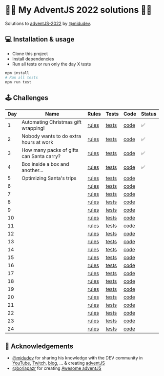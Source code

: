 # 🎅🎄 My AdventJS 2022 solutions 🎄🎅

Solutions to [adventJS-2022](https://adventjs.dev/) by [@midudev](https://twitter.com/midudev).

## 💻️ Installation & usage

- Clone this project
- Install dependencies
- Run all tests or run only the day X tests

```bash
npm install
# Run all tests
npm run test
```

## 🕹️ Challenges

| Day | Name                                | Rules                                            | Tests                              | Code                         | Status |
| --- | ----------------------------------- | ------------------------------------------------ | ---------------------------------- | ---------------------------- | ------ |
| 1   | Automating Christmas gift wrapping! | [rules](https://adventjs.dev/challenges/2022/1)  | [tests](./src/day01/index.test.ts) | [code](./src/day01/index.ts) | ✅     |
| 2   |Nobody wants to do extra hours at work | [rules](https://adventjs.dev/challenges/2022/2)  | [tests](./src/day02/index.test.ts) | [code](./src/day02/index.ts) |  ✅    |
| 3   |How many packs of gifts can Santa carry?| [rules](https://adventjs.dev/challenges/2022/3)  | [tests](./src/day03/index.test.ts) | [code](./src/day03/index.ts) |  ✅    |
| 4   | Box inside a box and another...   | [rules](https://adventjs.dev/challenges/2022/4)  | [tests](./src/day04/index.test.ts) | [code](./src/day04/index.ts) |  ✅    |
| 5   | Optimizing Santa's trips              | [rules](https://adventjs.dev/challenges/2022/5)  | [tests](./src/day05/index.test.ts) | [code](./src/day05/index.ts) |       |
| 6   |                                     | [rules](https://adventjs.dev/challenges/2022/6)  | [tests](./src/day06/index.test.ts) | [code](./src/day06/index.ts) |        |
| 7   |                                     | [rules](https://adventjs.dev/challenges/2022/7)  | [tests](./src/day07/index.test.ts) | [code](./src/day07/index.ts) |        |
| 8   |                                     | [rules](https://adventjs.dev/challenges/2022/8)  | [tests](./src/day08/index.test.ts) | [code](./src/day08/index.ts) |        |
| 9   |                                     | [rules](https://adventjs.dev/challenges/2022/9)  | [tests](./src/day09/index.test.ts) | [code](./src/day09/index.ts) |        |
| 10  |                                     | [rules](https://adventjs.dev/challenges/2022/10) | [tests](./src/day09/index.test.ts) | [code](./src/day09/index.ts) |        |
| 11  |                                     | [rules](https://adventjs.dev/challenges/2022/11) | [tests](./src/day09/index.test.ts) | [code](./src/day09/index.ts) |        |
| 12  |                                     | [rules](https://adventjs.dev/challenges/2022/12) | [tests](./src/day09/index.test.ts) | [code](./src/day09/index.ts) |        |
| 13  |                                     | [rules](https://adventjs.dev/challenges/2022/13) | [tests](./src/day09/index.test.ts) | [code](./src/day09/index.ts) |        |
| 14  |                                     | [rules](https://adventjs.dev/challenges/2022/14) | [tests](./src/day09/index.test.ts) | [code](./src/day09/index.ts) |        |
| 15  |                                     | [rules](https://adventjs.dev/challenges/2022/15) | [tests](./src/day09/index.test.ts) | [code](./src/day09/index.ts) |        |
| 16  |                                     | [rules](https://adventjs.dev/challenges/2022/16) | [tests](./src/day09/index.test.ts) | [code](./src/day09/index.ts) |        |
| 17  |                                     | [rules](https://adventjs.dev/challenges/2022/17) | [tests](./src/day09/index.test.ts) | [code](./src/day09/index.ts) |        |
| 18  |                                     | [rules](https://adventjs.dev/challenges/2022/18) | [tests](./src/day09/index.test.ts) | [code](./src/day09/index.ts) |        |
| 19  |                                     | [rules](https://adventjs.dev/challenges/2022/19) | [tests](./src/day09/index.test.ts) | [code](./src/day09/index.ts) |        |
| 20  |                                     | [rules](https://adventjs.dev/challenges/2022/20) | [tests](./src/day09/index.test.ts) | [code](./src/day09/index.ts) |        |
| 21  |                                     | [rules](https://adventjs.dev/challenges/2022/21) | [tests](./src/day09/index.test.ts) | [code](./src/day09/index.ts) |        |
| 22  |                                     | [rules](https://adventjs.dev/challenges/2022/22) | [tests](./src/day09/index.test.ts) | [code](./src/day09/index.ts) |        |
| 23  |                                     | [rules](https://adventjs.dev/challenges/2022/23) | [tests](./src/day09/index.test.ts) | [code](./src/day09/index.ts) |        |
| 24  |                                     | [rules](https://adventjs.dev/challenges/2022/24) | [tests](./src/day09/index.test.ts) | [code](./src/day09/index.ts) |        |

## 💖 Acknowledgements

- [@midudev](https://twitter.com/midudev) for sharing his knowledge with the DEV community in [YouTube](https://midu.tube/), [Twitch](https://midu.live/), [blog](https://midu.dev/), ... & creating [adventJS](https://adventjs.dev/)
- [@borjapazr](https://twitter.com/borjapazr) for creating [Awesome adventJS](https://github.com/borjapazr/awesome-adventjs)
